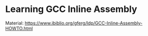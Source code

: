 Learning GCC Inline Assembly
============================

Material: https://www.ibiblio.org/gferg/ldp/GCC-Inline-Assembly-HOWTO.html